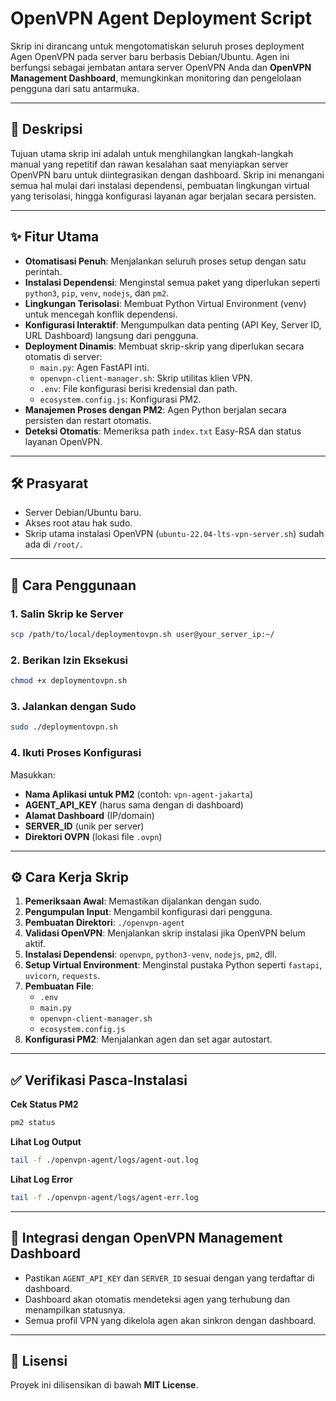 # OpenVPN Agent Deployment Script

Skrip ini dirancang untuk mengotomatiskan seluruh proses deployment Agen OpenVPN pada server baru berbasis Debian/Ubuntu. Agen ini berfungsi sebagai jembatan antara server OpenVPN Anda dan **OpenVPN Management Dashboard**, memungkinkan monitoring dan pengelolaan pengguna dari satu antarmuka.

---

## 📜 Deskripsi

Tujuan utama skrip ini adalah untuk menghilangkan langkah-langkah manual yang repetitif dan rawan kesalahan saat menyiapkan server OpenVPN baru untuk diintegrasikan dengan dashboard. Skrip ini menangani semua hal mulai dari instalasi dependensi, pembuatan lingkungan virtual yang terisolasi, hingga konfigurasi layanan agar berjalan secara persisten.

---

## ✨ Fitur Utama

- **Otomatisasi Penuh**: Menjalankan seluruh proses setup dengan satu perintah.
- **Instalasi Dependensi**: Menginstal semua paket yang diperlukan seperti `python3`, `pip`, `venv`, `nodejs`, dan `pm2`.
- **Lingkungan Terisolasi**: Membuat Python Virtual Environment (venv) untuk mencegah konflik dependensi.
- **Konfigurasi Interaktif**: Mengumpulkan data penting (API Key, Server ID, URL Dashboard) langsung dari pengguna.
- **Deployment Dinamis**: Membuat skrip-skrip yang diperlukan secara otomatis di server:
  - `main.py`: Agen FastAPI inti.
  - `openvpn-client-manager.sh`: Skrip utilitas klien VPN.
  - `.env`: File konfigurasi berisi kredensial dan path.
  - `ecosystem.config.js`: Konfigurasi PM2.
- **Manajemen Proses dengan PM2**: Agen Python berjalan secara persisten dan restart otomatis.
- **Deteksi Otomatis**: Memeriksa path `index.txt` Easy-RSA dan status layanan OpenVPN.

---

## 🛠️ Prasyarat

- Server Debian/Ubuntu baru.
- Akses root atau hak sudo.
- Skrip utama instalasi OpenVPN (`ubuntu-22.04-lts-vpn-server.sh`) sudah ada di `/root/`.

---

## 🚀 Cara Penggunaan

### 1. Salin Skrip ke Server
```bash
scp /path/to/local/deploymentovpn.sh user@your_server_ip:~/
```

### 2. Berikan Izin Eksekusi
```bash
chmod +x deploymentovpn.sh
```

### 3. Jalankan dengan Sudo
```bash
sudo ./deploymentovpn.sh
```

### 4. Ikuti Proses Konfigurasi
Masukkan:
- **Nama Aplikasi untuk PM2** (contoh: `vpn-agent-jakarta`)
- **AGENT_API_KEY** (harus sama dengan di dashboard)
- **Alamat Dashboard** (IP/domain)
- **SERVER_ID** (unik per server)
- **Direktori OVPN** (lokasi file `.ovpn`)

---

## ⚙️ Cara Kerja Skrip

1. **Pemeriksaan Awal**: Memastikan dijalankan dengan sudo.
2. **Pengumpulan Input**: Mengambil konfigurasi dari pengguna.
3. **Pembuatan Direktori**: `./openvpn-agent`
4. **Validasi OpenVPN**: Menjalankan skrip instalasi jika OpenVPN belum aktif.
5. **Instalasi Dependensi**: `openvpn`, `python3-venv`, `nodejs`, `pm2`, dll.
6. **Setup Virtual Environment**: Menginstal pustaka Python seperti `fastapi`, `uvicorn`, `requests`.
7. **Pembuatan File**:
   - `.env`
   - `main.py`
   - `openvpn-client-manager.sh`
   - `ecosystem.config.js`
8. **Konfigurasi PM2**: Menjalankan agen dan set agar autostart.

---

## ✅ Verifikasi Pasca-Instalasi

**Cek Status PM2**
```bash
pm2 status
```

**Lihat Log Output**
```bash
tail -f ./openvpn-agent/logs/agent-out.log
```

**Lihat Log Error**
```bash
tail -f ./openvpn-agent/logs/agent-err.log
```

---

## 🔗 Integrasi dengan OpenVPN Management Dashboard

- Pastikan `AGENT_API_KEY` dan `SERVER_ID` sesuai dengan yang terdaftar di dashboard.
- Dashboard akan otomatis mendeteksi agen yang terhubung dan menampilkan statusnya.
- Semua profil VPN yang dikelola agen akan sinkron dengan dashboard.

---

## 📜 Lisensi
Proyek ini dilisensikan di bawah **MIT License**.
